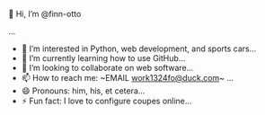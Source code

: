 👋 Hi, I’m @finn-otto

...
- 👀 I’m interested in Python, web development, and sports cars...
- 🌱 I’m currently learning how to use GitHub...
- 💞️ I’m looking to collaborate on web software...
- 📫 How to reach me:   ~EMAIL work1324fo@duck.com~   ...
- 😄 Pronouns: him, his, et cetera...
- ⚡ Fun fact: I love to configure coupes online...

<!---
finn-otto/finn-otto is a ✨ special ✨ repository because its `README.md` (this file) appears on your GitHub profile.
You can click the Preview link to take a look at your changes.
--->
